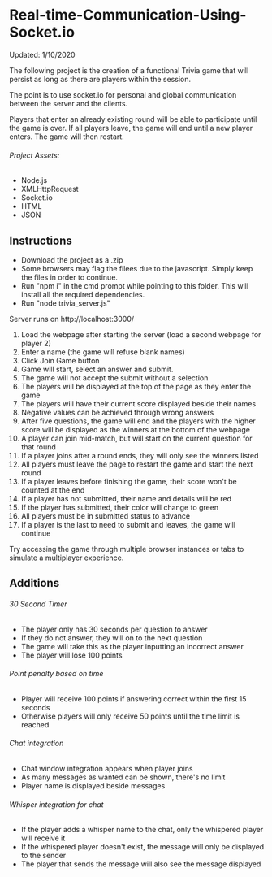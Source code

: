 # Real-time-Communication-Using-Socket.io

Updated: 1/10/2020

The following project is the creation of a functional Trivia game that will
persist as long as there are players within the session.

The point is to use socket.io for personal and global communication
between the server and the clients.

Players that enter an already existing round will be able to participate until
the game is over. If all players leave, the game will end until a new
player enters. The game will then restart.

###### Project Assets:

- Node.js
- XMLHttpRequest
- Socket.io
- HTML
- JSON

## Instructions

- Download the project as a .zip
- Some browsers may flag the filees due to the javascript. Simply keep the files in order to continue.
- Run "npm i" in the cmd prompt while pointing to this folder. This will install all the required dependencies.
- Run "node trivia_server.js"

Server runs on http://localhost:3000/

1. Load the webpage after starting the server (load a second webpage for player 2)
2. Enter a name (the game will refuse blank names)
3. Click Join Game button
4. Game will start, select an answer and submit.
5. The game will not accept the submit without a selection
6. The players will be displayed at the top of the page as they enter the game
7. The players will have their current score displayed beside their names
8. Negative values can be achieved through wrong answers
9. After five questions, the game will end and the players with the higher score will be displayed as the winners at the bottom of the webpage
10. A player can join mid-match, but will start on the current question for that round
11. If a player joins after a round ends, they will only see the winners listed
12. All players must leave the page to restart the game and start the next round
13. If a player leaves before finishing the game, their score won't be counted at the end
14. If a player has not submitted, their name and details will be red
15. If the player has submitted, their color will change to green
16. All players must be in submitted status to advance
17. If a player is the last to need to submit and leaves, the game will continue

Try accessing the game through multiple browser instances or tabs to simulate a multiplayer experience. 

## Additions

###### 30 Second Timer
  - The player only has 30 seconds per question to answer
  - If they do not answer, they will on to the next question
  - The game will take this as the player inputting an incorrect answer
  - The player will lose 100 points

###### Point penalty based on time
  - Player will receive 100 points if answering correct within the first 15 seconds
  - Otherwise players will only receive 50 points until the time limit is reached

###### Chat integration
  - Chat window integration appears when player joins
  - As many messages as wanted can be shown, there's no limit
  - Player name is displayed beside messages

###### Whisper integration for chat
  - If the player adds a whisper name to the chat, only the whispered player will receive it
  - If the whispered player doesn't exist, the message will only be displayed to the sender
  - The player that sends the message will also see the message displayed
